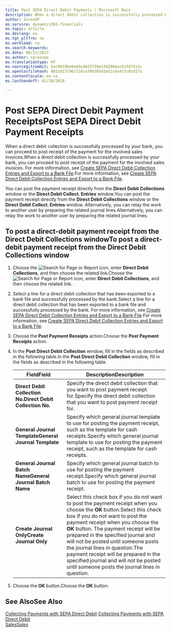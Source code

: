 ```yaml
---
title: Post SEPA Direct Debit Payments | Microsoft Docs
description: When a direct debit collection is successfully processed by your bank, you can proceed to post receipt of the payment for the involved sales invoices.
author: SorenGP
ms.service: dynamics365-financials
ms.topic: article
ms.devlang: na
ms.tgt_pltfrm: na
ms.workload: na
ms.search.keywords: 
ms.date: 08/21/2017
ms.author: sgroespe
ms.translationtype: HT
ms.sourcegitcommit: bec0619be0a65e3625759e13d2866ac615d7513c
ms.openlocfilehash: 0031017c96172dca76b50542e52c6a437c01427a
ms.contentlocale: en-ca
ms.lasthandoff: 01/30/2018

---
```

# <a name="post-sepa-direct-debit-payment-receipts"></a><span data-ttu-id="93d59-103">Post SEPA Direct Debit Payment Receipts</span><span class="sxs-lookup"><span data-stu-id="93d59-103">Post SEPA Direct Debit Payment Receipts</span></span>
<span data-ttu-id="93d59-104">When a direct debit collection is successfully processed by your bank, you can proceed to post receipt of the payment for the involved sales invoices.</span><span class="sxs-lookup"><span data-stu-id="93d59-104">When a direct debit collection is successfully processed by your bank, you can proceed to post receipt of the payment for the involved sales invoices.</span></span> <span data-ttu-id="93d59-105">For more information, see [Create SEPA Direct Debit Collection Entries and Export to a Bank File](finance-how-create-sepa-direct-debit-collection-entries-export-bank-file.md).</span><span class="sxs-lookup"><span data-stu-id="93d59-105">For more information, see [Create SEPA Direct Debit Collection Entries and Export to a Bank File](finance-how-create-sepa-direct-debit-collection-entries-export-bank-file.md).</span></span>  

<span data-ttu-id="93d59-106">You can post the payment receipt directly from the **Direct Debit Collections** window or the **Direct Debit Collect. Entries** window.</span><span class="sxs-lookup"><span data-stu-id="93d59-106">You can post the payment receipt directly from the **Direct Debit Collections** window or the **Direct Debit Collect. Entries** window.</span></span> <span data-ttu-id="93d59-107">Alternatively, you can relay the work to another user by preparing the related journal lines.</span><span class="sxs-lookup"><span data-stu-id="93d59-107">Alternatively, you can relay the work to another user by preparing the related journal lines.</span></span>  

## <a name="to-post-a-direct-debit-payment-receipt-from-the-direct-debit-collections-window"></a><span data-ttu-id="93d59-108">To post a direct-debit payment receipt from the Direct Debit Collections window</span><span class="sxs-lookup"><span data-stu-id="93d59-108">To post a direct-debit payment receipt from the Direct Debit Collections window</span></span>  
1. <span data-ttu-id="93d59-109">Choose the ![Search for Page or Report](media/ui-search/search_small.png "Search for Page or Report icon") icon, enter **Direct Debit Collections**, and then choose the related link.</span><span class="sxs-lookup"><span data-stu-id="93d59-109">Choose the ![Search for Page or Report](media/ui-search/search_small.png "Search for Page or Report icon") icon, enter **Direct Debit Collections**, and then choose the related link.</span></span>  
2. <span data-ttu-id="93d59-110">Select a line for a direct debit collection that has been exported to a bank file and successfully processed by the bank.</span><span class="sxs-lookup"><span data-stu-id="93d59-110">Select a line for a direct debit collection that has been exported to a bank file and successfully processed by the bank.</span></span> <span data-ttu-id="93d59-111">For more information, see [Create SEPA Direct Debit Collection Entries and Export to a Bank File](finance-how-create-sepa-direct-debit-collection-entries-export-bank-file.md).</span><span class="sxs-lookup"><span data-stu-id="93d59-111">For more information, see [Create SEPA Direct Debit Collection Entries and Export to a Bank File](finance-how-create-sepa-direct-debit-collection-entries-export-bank-file.md).</span></span>  
3. <span data-ttu-id="93d59-112">Choose the **Post Payment Receipts** action.</span><span class="sxs-lookup"><span data-stu-id="93d59-112">Choose the **Post Payment Receipts** action.</span></span>  
4. <span data-ttu-id="93d59-113">In the **Post Direct Debit Collection** window, fill in the fields as described in the following table.</span><span class="sxs-lookup"><span data-stu-id="93d59-113">In the **Post Direct Debit Collection** window, fill in the fields as described in the following table.</span></span>  

    |<span data-ttu-id="93d59-114">Field</span><span class="sxs-lookup"><span data-stu-id="93d59-114">Field</span></span>|<span data-ttu-id="93d59-115">Description</span><span class="sxs-lookup"><span data-stu-id="93d59-115">Description</span></span>|  
    |---------------------------------|---------------------------------------|  
    |<span data-ttu-id="93d59-116">**Direct Debit Collection No.**</span><span class="sxs-lookup"><span data-stu-id="93d59-116">**Direct Debit Collection No.**</span></span>|<span data-ttu-id="93d59-117">Specify the direct debit collection that you want to post payment receipt for.</span><span class="sxs-lookup"><span data-stu-id="93d59-117">Specify the direct debit collection that you want to post payment receipt for.</span></span>|  
    |<span data-ttu-id="93d59-118">**General Journal Template**</span><span class="sxs-lookup"><span data-stu-id="93d59-118">**General Journal Template**</span></span>|<span data-ttu-id="93d59-119">Specify which general journal template to use for posting the payment receipt, such as the template for cash receipts.</span><span class="sxs-lookup"><span data-stu-id="93d59-119">Specify which general journal template to use for posting the payment receipt, such as the template for cash receipts.</span></span>|  
    |<span data-ttu-id="93d59-120">**General Journal Batch Name**</span><span class="sxs-lookup"><span data-stu-id="93d59-120">**General Journal Batch Name**</span></span>|<span data-ttu-id="93d59-121">Specify which general journal batch to use for posting the payment receipt.</span><span class="sxs-lookup"><span data-stu-id="93d59-121">Specify which general journal batch to use for posting the payment receipt.</span></span>|  
    |<span data-ttu-id="93d59-122">**Create Journal Only**</span><span class="sxs-lookup"><span data-stu-id="93d59-122">**Create Journal Only**</span></span>|<span data-ttu-id="93d59-123">Select this check box if you do not want to post the payment receipt when you choose the **OK** button.</span><span class="sxs-lookup"><span data-stu-id="93d59-123">Select this check box if you do not want to post the payment receipt when you choose the **OK** button.</span></span> <span data-ttu-id="93d59-124">The payment receipt will be prepared in the specified journal and will not be posted until someone posts the journal lines in question.</span><span class="sxs-lookup"><span data-stu-id="93d59-124">The payment receipt will be prepared in the specified journal and will not be posted until someone posts the journal lines in question.</span></span>|  

5. <span data-ttu-id="93d59-125">Choose the **OK** button.</span><span class="sxs-lookup"><span data-stu-id="93d59-125">Choose the **OK** button.</span></span>  

## <a name="see-also"></a><span data-ttu-id="93d59-126">See Also</span><span class="sxs-lookup"><span data-stu-id="93d59-126">See Also</span></span>  
 <span data-ttu-id="93d59-127">[Collecting Payments with SEPA Direct Debit](finance-collect-payments-with-sepa-direct-debit.md) </span><span class="sxs-lookup"><span data-stu-id="93d59-127">[Collecting Payments with SEPA Direct Debit](finance-collect-payments-with-sepa-direct-debit.md) </span></span>  
 [<span data-ttu-id="93d59-128">Sales</span><span class="sxs-lookup"><span data-stu-id="93d59-128">Sales</span></span>](sales-manage-sales.md)

